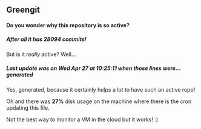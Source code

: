 ## Greengit

#### Do you wonder why this repository is so active?

##### After all it has 28094 commits!

But is it *really* active? Well...

##### Last update was on Wed Apr 27 at 10:25:11 when those lines were... generated

Yes, generated, because it certainly helps a lot to have such an active repo!

Oh and there was **27%** disk usage on the machine
where there is the cron updating this file.

Not the best way to monitor a VM in the cloud but it works! :)
